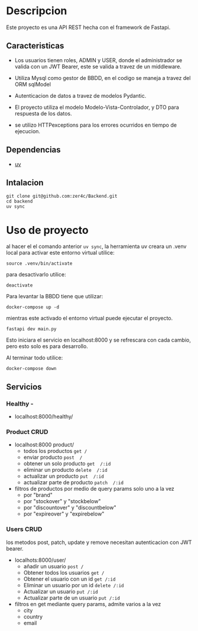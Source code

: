 # Descripcion

Este proyecto es una API REST hecha con el framework de Fastapi.

## Caracteristicas 

- Los usuarios tienen roles, ADMIN y USER, donde el administrador se valida con un JWT Bearer, este se valida a travez de un middleware.

- Utiliza Mysql como gestor de BBDD, en el codigo se maneja a travez del ORM sqlModel

- Autenticacion de datos a travez de modelos Pydantic.

- El proyecto utiliza el modelo Modelo-Vista-Controlador, y DTO para respuesta de los datos.

- se utilizo HTTPexceptions para los errores ocurridos en tiempo de ejecucion.

## Dependencias

- [uv](https://docs.astral.sh/uv/getting-started/installation/)

## Intalacion

```
git clone git@github.com:zer4c/Backend.git
cd backend    
uv sync
```
# Uso de proyecto

al hacer el el comando anterior `uv sync`, la herramienta uv creara un .venv local
para activar este entorno virtual utilice: 

`source .venv/bin/activate`

para desactivarlo utilice:

`deactivate`

Para levantar la BBDD tiene que utilizar:

`docker-compose up -d`

mientras este activado el entorno virtual puede ejecutar el proyecto. 

`fastapi dev main.py`

Esto iniciara el servicio en localhost:8000 y se refrescara con cada cambio, pero esto
solo es para desarrollo.

Al terminar todo utilice:

`docker-compose down`

## Servicios

### Healthy -
-  localhost:8000/healthy/ 
### Product CRUD 
- localhost:8000 product/
    - todos los productos `get /`
    - enviar producto `post  /`
    - obtener un solo producto `get  /:id`
    - eliminar un producto `delete  /:id`
    - actualizar un producto `put  /:id`
    - actualizar parte de producto `patch  /:id`
- filtros de productos por medio de query params solo uno a la vez
    - por "brand"
    - por "stockover" y "stockbelow"
    - por "discountover" y "discountbelow"
    - por "expireover" y "expirebelow"

### Users CRUD
los metodos post, patch, update y remove necesitan autenticacion con JWT bearer.

- localhots:8000/user/
    - añadir un usuario `post /`
    - Obtener todos los usuarios `get /`
    - Obtener el usuario con un id `get /:id`
    - Eliminar un usuario por un id `delete /:id`
    - Actualizar un usuario `put /:id`
    - Actualizar parte de un usuario `put /:id`
- filtros en get mediante query params, admite varios a la vez
    - city
    - country
    - email